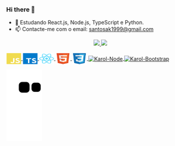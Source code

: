 ### Hi there 👋

- 🌱 Estudando React.js, Node.js, TypeScript e Python.
- 📫 Contacte-me com o email: santosak1999@gmail.com

<div align="center">
  <a href="https://github.com/kasvrol">
  <img height="180em" src="https://github-readme-stats.vercel.app/api?username=kasvrol&show_icons=true&theme=dark&include_all_commits=true&count_private=true"/>
  <img height="180em" src="https://github-readme-stats.vercel.app/api/top-langs/?username=kasvrol&layout=compact&langs_count=7&theme=dark"/>
</div>
<div style="display: inline_block"><br>
  <img align="center" alt="Karol-Js" height="30" width="40" src="https://raw.githubusercontent.com/devicons/devicon/master/icons/javascript/javascript-plain.svg">
  <img align="center" alt="Karol-Ts" height="30" width="40" src="https://raw.githubusercontent.com/devicons/devicon/master/icons/typescript/typescript-plain.svg">
  <img align="center" alt="Karol-React" height="30" width="40" src="https://raw.githubusercontent.com/devicons/devicon/master/icons/react/react-original.svg">
  <img align="center" alt="Karol-HTML" height="30" width="40" src="https://raw.githubusercontent.com/devicons/devicon/master/icons/html5/html5-original.svg">
  <img align="center" alt="Karol-CSS" height="30" width="40" src="https://raw.githubusercontent.com/devicons/devicon/master/icons/css3/css3-original.svg">
  <img align="center" alt="Karol-Node" height="30" width="40" src="https://cdn.jsdelivr.net/gh/devicons/devicon/icons/nodejs/nodejs-original.svg">
  <img align="center" alt="Karol-Bootstrap" height="30" width="40" src="https://cdn.jsdelivr.net/gh/devicons/devicon/icons/bootstrap/bootstrap-original.svg">
</div>
  
![Snake animation](https://github.com/kasvrol/kasvrol/blob/output/github-contribution-grid-snake.svg)
